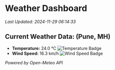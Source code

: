 
# Weather Dashboard

_Last Updated: 2024-11-29 06:14:33_

## Current Weather Data: (Pune, MH)
- **Temperature:** 24.0 °C ![Temperature Badge](https://img.shields.io/badge/Temperature-Medium%20Temp-green)
- **Wind Speed:** 16.3 km/h ![Wind Speed Badge](https://img.shields.io/badge/Wind%20Speed-Low%20Wind-blue)

*Powered by Open-Meteo API*
